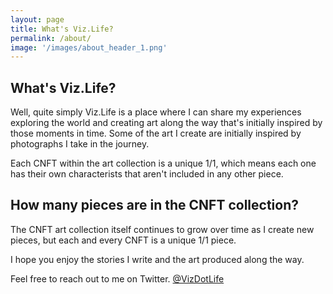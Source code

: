 ```yaml
---
layout: page
title: What's Viz.Life?
permalink: /about/
image: '/images/about_header_1.png'
---
```


## What's Viz.Life?
Well, quite simply Viz.Life is a place where I can share my experiences exploring the world and creating art along the way that's initially inspired by those moments in time. Some of the art I create are initially inspired by photographs I take in the journey.

Each CNFT within the art collection is a unique 1/1, which means each one has their own characterists that aren't included in any other piece. 

## How many pieces are in the CNFT collection?
The CNFT art collection itself continues to grow over time as I create new pieces, but each and every CNFT is a unique 1/1 piece.

I hope you enjoy the stories I write and the art produced along the way.  

Feel free to reach out to me on Twitter. [@VizDotLife](https://twitter.com/vizdotlife) 
